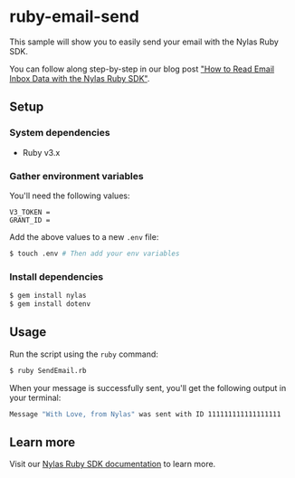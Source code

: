 # ruby-email-send

This sample will show you to easily send your email with the Nylas Ruby SDK.

You can follow along step-by-step in our blog post ["How to Read Email Inbox Data with the Nylas Ruby SDK"](https://www.nylas.com/blog/how-to-read-email-inbox-data-with-nylas-ruby-sdk/).

## Setup

### System dependencies

- Ruby v3.x

### Gather environment variables

You'll need the following values:

```text
V3_TOKEN =
GRANT_ID =
```

Add the above values to a new `.env` file:

```bash
$ touch .env # Then add your env variables
```

### Install dependencies

```bash
$ gem install nylas
$ gem install dotenv
```

## Usage

Run the script using the `ruby` command:

```bash
$ ruby SendEmail.rb
```

When your message is successfully sent, you'll get the following output in your terminal:

```bash
Message "With Love, from Nylas" was sent with ID 111111111111111111
```

## Learn more

Visit our [Nylas Ruby SDK documentation](https://developer.nylas.com/docs/developer-tools/sdk/ruby-sdk/) to learn more.
